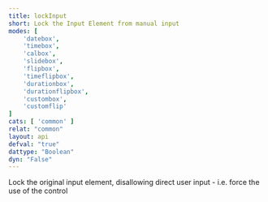 ```yaml
---
title: lockInput
short: Lock the Input Element from manual input
modes: [
	'datebox',
	'timebox',
	'calbox',
	'slidebox',
	'flipbox',
	'timeflipbox',
	'durationbox',
	'durationflipbox',
	'custombox',
	'customflip'
]
cats: [ 'common' ]
relat: "common"
layout: api
defval: "true"
dattype: "Boolean"
dyn: "False"
---
```


Lock the original input element, disallowing direct user input - i.e. force the use of the control
